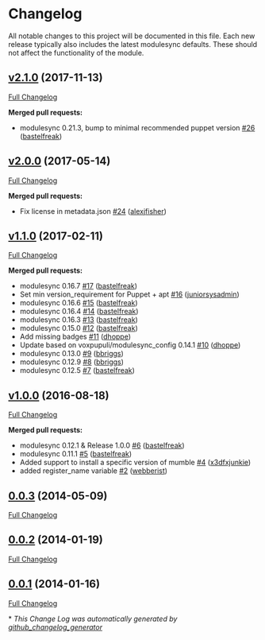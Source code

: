 # Changelog

All notable changes to this project will be documented in this file.
Each new release typically also includes the latest modulesync defaults.
These should not affect the functionality of the module.

## [v2.1.0](https://github.com/voxpupuli/puppet-mumble/tree/v2.1.0) (2017-11-13)

[Full Changelog](https://github.com/voxpupuli/puppet-mumble/compare/v2.0.0...v2.1.0)

**Merged pull requests:**

- modulesync 0.21.3, bump to minimal recommended puppet version [\#26](https://github.com/voxpupuli/puppet-mumble/pull/26) ([bastelfreak](https://github.com/bastelfreak))

## [v2.0.0](https://github.com/voxpupuli/puppet-mumble/tree/v2.0.0) (2017-05-14)

[Full Changelog](https://github.com/voxpupuli/puppet-mumble/compare/v1.1.0...v2.0.0)

**Merged pull requests:**

- Fix license in metadata.json [\#24](https://github.com/voxpupuli/puppet-mumble/pull/24) ([alexjfisher](https://github.com/alexjfisher))

## [v1.1.0](https://github.com/voxpupuli/puppet-mumble/tree/v1.1.0) (2017-02-11)

[Full Changelog](https://github.com/voxpupuli/puppet-mumble/compare/v1.0.0...v1.1.0)

**Merged pull requests:**

- modulesync 0.16.7 [\#17](https://github.com/voxpupuli/puppet-mumble/pull/17) ([bastelfreak](https://github.com/bastelfreak))
- Set min version\_requirement for Puppet + apt [\#16](https://github.com/voxpupuli/puppet-mumble/pull/16) ([juniorsysadmin](https://github.com/juniorsysadmin))
- modulesync 0.16.6 [\#15](https://github.com/voxpupuli/puppet-mumble/pull/15) ([bastelfreak](https://github.com/bastelfreak))
- modulesync 0.16.4 [\#14](https://github.com/voxpupuli/puppet-mumble/pull/14) ([bastelfreak](https://github.com/bastelfreak))
- modulesync 0.16.3 [\#13](https://github.com/voxpupuli/puppet-mumble/pull/13) ([bastelfreak](https://github.com/bastelfreak))
- modulesync 0.15.0 [\#12](https://github.com/voxpupuli/puppet-mumble/pull/12) ([bastelfreak](https://github.com/bastelfreak))
- Add missing badges [\#11](https://github.com/voxpupuli/puppet-mumble/pull/11) ([dhoppe](https://github.com/dhoppe))
- Update based on voxpupuli/modulesync\_config 0.14.1 [\#10](https://github.com/voxpupuli/puppet-mumble/pull/10) ([dhoppe](https://github.com/dhoppe))
- modulesync 0.13.0 [\#9](https://github.com/voxpupuli/puppet-mumble/pull/9) ([bbriggs](https://github.com/bbriggs))
- modulesync 0.12.9 [\#8](https://github.com/voxpupuli/puppet-mumble/pull/8) ([bbriggs](https://github.com/bbriggs))
- modulesync 0.12.5 [\#7](https://github.com/voxpupuli/puppet-mumble/pull/7) ([bastelfreak](https://github.com/bastelfreak))

## [v1.0.0](https://github.com/voxpupuli/puppet-mumble/tree/v1.0.0) (2016-08-18)

[Full Changelog](https://github.com/voxpupuli/puppet-mumble/compare/0.0.3...v1.0.0)

**Merged pull requests:**

- modulesync 0.12.1 & Release 1.0.0 [\#6](https://github.com/voxpupuli/puppet-mumble/pull/6) ([bastelfreak](https://github.com/bastelfreak))
- modulesync 0.11.1 [\#5](https://github.com/voxpupuli/puppet-mumble/pull/5) ([bastelfreak](https://github.com/bastelfreak))
- Added support to install a specific version of mumble [\#4](https://github.com/voxpupuli/puppet-mumble/pull/4) ([x3dfxjunkie](https://github.com/x3dfxjunkie))
- added register\_name variable [\#2](https://github.com/voxpupuli/puppet-mumble/pull/2) ([webberist](https://github.com/webberist))

## [0.0.3](https://github.com/voxpupuli/puppet-mumble/tree/0.0.3) (2014-05-09)

[Full Changelog](https://github.com/voxpupuli/puppet-mumble/compare/0.0.2...0.0.3)

## [0.0.2](https://github.com/voxpupuli/puppet-mumble/tree/0.0.2) (2014-01-19)

[Full Changelog](https://github.com/voxpupuli/puppet-mumble/compare/0.0.1...0.0.2)

## [0.0.1](https://github.com/voxpupuli/puppet-mumble/tree/0.0.1) (2014-01-16)

[Full Changelog](https://github.com/voxpupuli/puppet-mumble/compare/112cade991b4878f26eae62bcf534f12faa20df6...0.0.1)



\* *This Change Log was automatically generated by [github_changelog_generator](https://github.com/skywinder/Github-Changelog-Generator)*